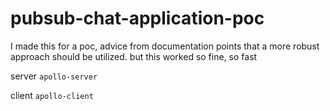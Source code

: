 # pubsub-chat-application-poc
I made this for a poc, advice from documentation points that a more robust approach should be utilized. but this worked so fine, so fast

server
```apollo-server```

client 
``` apollo-client ```

